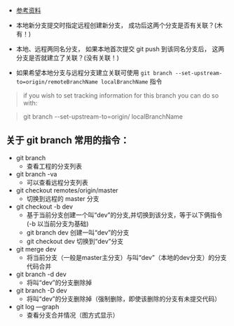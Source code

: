 * [参考资料](https://git-scm.com/docs/git-branch)

* 本地新分支提交时指定远程创建新分支， 成功后这两个分支是否有关联？(木有！) 

* 本地、远程两同名分支， 如果本地首次提交 git push 到该同名分支后， 这两分支是否就建立了关联？(没有关联！)

* 如果希望本地分支与远程分支建立关联可使用 `git branch --set-upstream-to=origin/remoteBranchName localBranchName` 指令
> if you wish to set tracking information for this branch you can do so with:

> git branch --set-upstream-to=origin/<branch> localBranchName

## 关于 git branch 常用的指令： 
* git branch 
	* 查看工程的分支列表
* git branch -va 
	* 可以查看远程分支列表
* git checkout  remotes/origin/master 
	* 切换到远程的 master 分支
* git checkout -b dev
	* 基于当前分支创建一个叫“dev”的分支,并切换到该分支，等于以下俩指令(-b 以当前分支为基础)
	* git branch dev   创建一叫“dev”的分支
	* git checkout dev  切换到“dev”分支
* git merge dev 
	* 将当前分支（一般是master主分支）与叫“dev”（本地的dev分支）的分支代码合并
* git branch -d dev 
	* 将叫“dev”的分支删除掉
* git branch -D dev 
	* 将叫“dev”的分支删除掉（强制删除，即使该删除的分支有未提交代码）
* git log —graph  
	* 查看分支合并情况（图方式显示）



